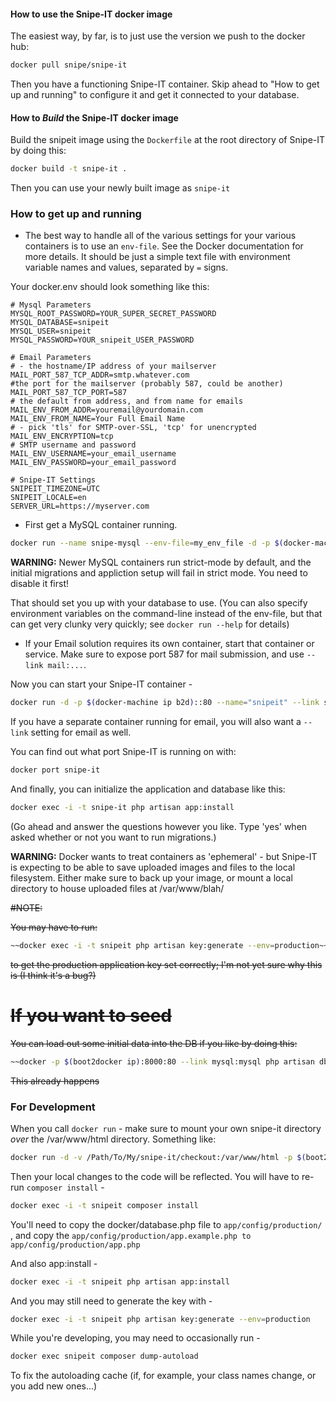#### How to use the Snipe-IT docker image #####

The easiest way, by far, is to just use the version we push to the docker hub:

```sh
docker pull snipe/snipe-it
```

Then you have a functioning Snipe-IT container. Skip ahead to "How to get up and 
running" to configure it and get it connected to your database.

#### How to *Build* the Snipe-IT docker image ####

Build the snipeit image using the ```Dockerfile``` at the root directory of Snipe-IT by doing this:

```sh
docker build -t snipe-it .
```

Then you can use your newly built image as ```snipe-it```

### How to get up and running ###

* The best way to handle all of the various settings for your various containers is to use an `env-file`. 
See the Docker documentation for more details. It should be just a simple text file with environment 
variable names and values, separated by ```=``` signs.

Your docker.env should look something like this:

```env
# Mysql Parameters
MYSQL_ROOT_PASSWORD=YOUR_SUPER_SECRET_PASSWORD
MYSQL_DATABASE=snipeit
MYSQL_USER=snipeit
MYSQL_PASSWORD=YOUR_snipeit_USER_PASSWORD

# Email Parameters
# - the hostname/IP address of your mailserver
MAIL_PORT_587_TCP_ADDR=smtp.whatever.com
#the port for the mailserver (probably 587, could be another)
MAIL_PORT_587_TCP_PORT=587
# the default from address, and from name for emails
MAIL_ENV_FROM_ADDR=youremail@yourdomain.com
MAIL_ENV_FROM_NAME=Your Full Email Name
# - pick 'tls' for SMTP-over-SSL, 'tcp' for unencrypted
MAIL_ENV_ENCRYPTION=tcp
# SMTP username and password
MAIL_ENV_USERNAME=your_email_username
MAIL_ENV_PASSWORD=your_email_password

# Snipe-IT Settings
SNIPEIT_TIMEZONE=UTC
SNIPEIT_LOCALE=en
SERVER_URL=https://myserver.com
```
* First get a MySQL container running.

```sh
docker run --name snipe-mysql --env-file=my_env_file -d -p $(docker-machine ip b2d)::3306 mysql
```

**WARNING:** Newer MySQL containers run strict-mode by default, and the initial
migrations and appliction setup will fail in strict mode. You need to disable it
first!

That should set you up with your database to use. (You can also specify environment variables on the command-line instead of the env-file, but that can get very clunky very quickly; see ```docker run --help``` for details)

* If your Email solution requires its own container, start that container or service. Make sure to expose port 587 for mail submission, and use ```--link mail:...```.

Now you can start your Snipe-IT container -
```sh
docker run -d -p $(docker-machine ip b2d)::80 --name="snipeit" --link snipe-mysql:mysql --env-file=my_env_file snipe-it 
```
If you have a separate container running for email, you will also want a ```--link``` setting for email as well.

You can find out what port Snipe-IT is running on with:

```sh
docker port snipe-it
```

And finally, you can initialize the application and database like this:

```sh
docker exec -i -t snipe-it php artisan app:install
```

(Go ahead and answer the questions however you like. Type 'yes' when asked whether or not you want to run migrations.)

**WARNING:** Docker wants to treat containers as 'ephemeral' - but Snipe-IT is
expecting to be able to save uploaded images and files to the local filesystem.
Either make sure to back up your image, or mount a local directory to house
uploaded files at /var/www/blah/

~~#NOTE:~~

~~You may have to run:~~

```sh
~~docker exec -i -t snipeit php artisan key:generate --env=production~~
```

~~to get the production application key set correctly; I'm not yet sure why this is (I think it's a bug?)~~

# ~~If you want to seed~~

~~You can load out some initial data into the DB if you like by doing this:~~

```sh
~~docker -p $(boot2docker ip):8000:80 --link mysql:mysql php artisan db:seed~~
```

~~This already happens~~

### For Development ###

When you call ```docker run``` - make sure to mount your own snipe-it directory *over* the /var/www/html directory. Something like:

```sh
docker run -d -v /Path/To/My/snipe-it/checkout:/var/www/html -p $(boot2docker ip)::80  --name="snipeit" --link mysql:mysql snipeit
```

Then your local changes to the code will be reflected. You will have to re-run ```composer install``` - 

```sh
docker exec -i -t snipeit composer install
```

You'll need to copy the docker/database.php file to ```app/config/production/``` , and copy the ```app/config/production/app.example.php to app/config/production/app.php```

And also app:install - 

```sh
docker exec -i -t snipeit php artisan app:install
```

And you may still need to generate the key with - 

```sh
docker exec -i -t snipeit php artisan key:generate --env=production
```
While you're developing, you may need to occasionally run -

```sh
docker exec snipeit composer dump-autoload
```

To fix the autoloading cache (if, for example, your class names change, or you add new ones...)
